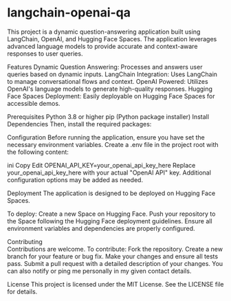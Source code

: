 # langchain-openai-qa
 
This project is a dynamic question-answering application built using LangChain, OpenAI, and Hugging Face Spaces. The application leverages advanced language models to provide accurate and context-aware responses to user queries.
 
Features
Dynamic Question Answering: Processes and answers user queries based on dynamic inputs.
LangChain Integration: Uses LangChain to manage conversational flows and context.
OpenAI Powered: Utilizes OpenAI's language models to generate high-quality responses.
Hugging Face Spaces Deployment: Easily deployable on Hugging Face Spaces for accessible demos.

 
Prerequisites 
Python 3.8 or higher
pip (Python package installer)
Install Dependencies
Then, install the required packages:

Configuration
Before running the application, ensure you have set the necessary environment variables. 
Create a .env file in the project root with the following content:

ini
Copy
Edit
OPENAI_API_KEY=your_openai_api_key_here
Replace your_openai_api_key_here with your actual "OpenAI API" key. Additional configuration options may be added as needed.

Deployment
The application is designed to be deployed on Hugging Face Spaces. 

To deploy:
Create a new Space on Hugging Face.
Push your repository to the Space following the Hugging Face deployment guidelines.
Ensure all environment variables and dependencies are properly configured.

Contributing  
Contributions are welcome.
To contribute:
Fork the repository.
Create a new branch for your feature or bug fix.
Make your changes and ensure all tests pass.
Submit a pull request with a detailed description of your changes. 
You can also notify or ping me personally in my given contact details.


License
This project is licensed under the MIT License. See the LICENSE file for details.
